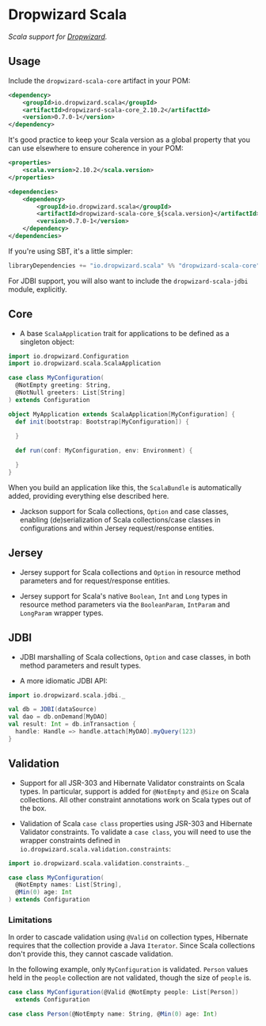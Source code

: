 Dropwizard Scala
================

*Scala support for [Dropwizard](http://dropwizard.io).*

Usage
-----

Include the `dropwizard-scala-core` artifact in your POM:

```xml
<dependency>
    <groupId>io.dropwizard.scala</groupId>
    <artifactId>dropwizard-scala-core_2.10.2</artifactId>
    <version>0.7.0-1</version>
</dependency>
```

It's good practice to keep your Scala version as a global property that you
can use elsewhere to ensure coherence in your POM:

```xml
<properties>
    <scala.version>2.10.2</scala.version>
</properties>

<dependencies>
    <dependency>
        <groupId>io.dropwizard.scala</groupId>
        <artifactId>dropwizard-scala-core_${scala.version}</artifactId>
        <version>0.7.0-1</version>
    </dependency>
</dependencies>
``` 

If you're using SBT, it's a little simpler:

```scala
libraryDependencies += "io.dropwizard.scala" %% "dropwizard-scala-core" % "0.7.0-1"
```

For JDBI support, you will also want to include the `dropwizard-scala-jdbi` 
module, explicitly.

Core
----

  * A base `ScalaApplication` trait for applications to be defined as
    a singleton object:

  ```scala
  import io.dropwizard.Configuration
  import io.dropwizard.scala.ScalaApplication
  
  case class MyConfiguration(
    @NotEmpty greeting: String, 
    @NotNull greeters: List[String]
  ) extends Configuration

  object MyApplication extends ScalaApplication[MyConfiguration] {
    def init(bootstrap: Bootstrap[MyConfiguration]) {
      
    }

    def run(conf: MyConfiguration, env: Environment) {

    }
  }
  ```
  
  When you build an application like this, the `ScalaBundle` is automatically
  added, providing everything else described here.

  * Jackson support for Scala collections, `Option` and case classes, 
    enabling (de)serialization of Scala collections/case classes in 
    configurations and within Jersey request/response entities.

Jersey
------

  * Jersey support for Scala collections and `Option` in resource method 
    parameters and for request/response entities.

  * Jersey support for Scala's native `Boolean`, `Int` and `Long` types 
    in resource method parameters via the `BooleanParam`, `IntParam` and 
    `LongParam` wrapper types.

JDBI
----

  * JDBI marshalling of Scala collections, `Option` and case classes, 
    in both method parameters and result types.

  * A more idiomatic JDBI API:

  ```scala
  import io.dropwizard.scala.jdbi._
  
  val db = JDBI(dataSource)
  val dao = db.onDemand[MyDAO]
  val result: Int = db.inTransaction {
    handle: Handle => handle.attach[MyDAO].myQuery(123)
  }
  ```

Validation
----------

  * Support for all JSR-303 and Hibernate Validator constraints on Scala types.
    In particular, support is added for `@NotEmpty` and `@Size` on Scala 
    collections. All other constraint annotations work on Scala types out of 
    the box.

  * Validation of Scala `case class` properties using JSR-303 and Hibernate 
    Validator constraints. To validate a `case class`, you will need to use the
    wrapper constraints defined in `io.dropwizard.scala.validation.constraints`:
    
  ```scala
  import io.dropwizard.scala.validation.constraints._
  
  case class MyConfiguration(
    @NotEmpty names: List[String], 
    @Min(0) age: Int
  ) extends Configuration
  ```

### Limitations

In order to cascade validation using `@Valid` on collection types, Hibernate 
requires that the collection provide a Java `Iterator`. Since Scala collections
don't provide this, they cannot cascade validation.

In the following example, only `MyConfiguration` is validated. `Person` values
held in the `people` collection are not validated, though the size of `people` 
is.

```scala
case class MyConfiguration(@Valid @NotEmpty people: List[Person]) 
  extends Configuration

case class Person(@NotEmpty name: String, @Min(0) age: Int)
```


